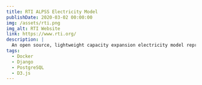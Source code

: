 ```yaml
---
title: RTI ALPSS Electricity Model
publishDate: 2020-03-02 00:00:00
img: /assets/rti.png
img_alt: RTI Website
link: https://www.rti.org/
description: |
  An open source, lightweight capacity expansion electricity model representing the United States power sector. Designed to be powerful enough to model the entire US power sector at a national, regional, or local level at varying temporal resolutions, while minimizing the technological burden on the user.
tags:
  - Docker
  - Django
  - PostgreSQL
  - D3.js
---
```

